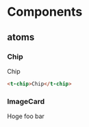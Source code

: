 # Components

## atoms

### Chip

<t-chip>Chip</t-chip>

```html
<t-chip>Chip</t-chip>
```

### ImageCard

<t-image-card img="https://res.cloudinary.com/sterashima78/image/upload/c_fit,h_128,w_128/v1596863610/blog/github-user-image.png">
  <span #title>Hoge</span>
  foo bar
</t-image-card>
